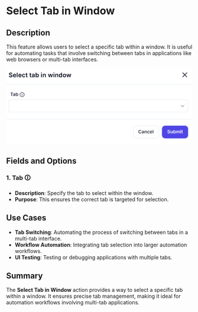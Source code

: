 # Select Tab in Window  

## Description

This feature allows users to select a specific tab within a window. It is useful for automating tasks that involve switching between tabs in applications like web browsers or multi-tab interfaces.  

![Select Tab in Window](select-tab-in-window.png)  

## Fields and Options  

### 1. **Tab** 🛈

- **Description**: Specify the tab to select within the window.  
- **Purpose**: This ensures the correct tab is targeted for selection.

## Use Cases

- **Tab Switching**: Automating the process of switching between tabs in a multi-tab interface.  
- **Workflow Automation**: Integrating tab selection into larger automation workflows.  
- **UI Testing**: Testing or debugging applications with multiple tabs.  

## Summary

The **Select Tab in Window** action provides a way to select a specific tab within a window. It ensures precise tab management, making it ideal for automation workflows involving multi-tab applications.
